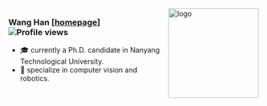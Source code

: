 <!--
**wh200720041/wh200720041** is a ✨ _special_ ✨ repository because its `README.md` (this file) appears on your GitHub profile.

Here are some ideas to get you started:

- 🔭 I’m currently working on ...
- 🌱 I’m currently learning ...
- 👯 I’m looking to collaborate on ...
- 🤔 I’m looking for help with ...
- 💬 Ask me about ...
- 📫 How to reach me: ...
- 😄 Pronouns: ...
- ⚡ Fun fact: ...
-->

<img src="https://github-readme-stats.vercel.app/api?username=wh200720041&show_icons=true" alt="logo" height="180" align="right" style="margin: 5px; margin-bottom: 20px;" />

### Wang Han [[homepage](https://wanghan.pro/)] &nbsp;&nbsp; &nbsp;&nbsp; &nbsp;&nbsp;&nbsp;&nbsp; &nbsp;&nbsp;   ![Profile views](https://gpvc.arturio.dev/wh200720041) 

- :mortar_board: currently a Ph.D. candidate in Nanyang Technological University.
- :hammer: specialize in computer vision and robotics.
  

